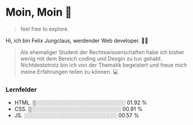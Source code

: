 # Moin, Moin :wave:

> feel free to explore. 

Hi, ich bin Felix Jungclaus, werdender Web developer. 🧑‍🎓 

> Als ehemaliger Student der Rechtswissenschaften habe ich bisher wenig mit dem Bereich coding und Desgin zu tun gehabt. 
Nichtdestotrotz bin ich von der Thematik begeistert und freue mich meine Erfahrungen teilen zu können. 💻

### Lernfelder

- HTML.  ▒░░░░░░░░░░░░░░░░░░░░░░░░   01.92 %
- CSS.   ▒░░░░░░░░░░░░░░░░░░░░░░░░   00.91 %
- JS.    ░░░░░░░░░░░░░░░░░░░░░░░░░   00.57 %
      
